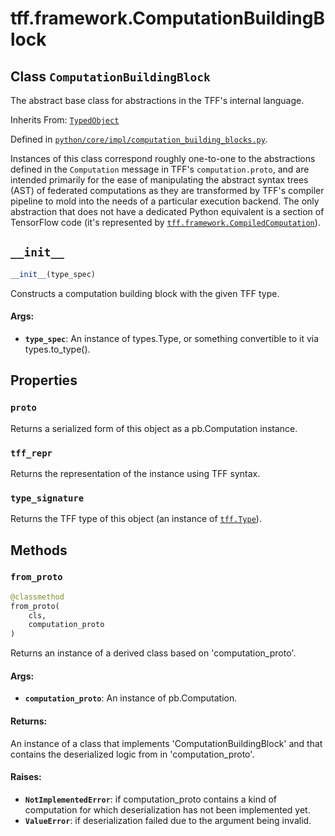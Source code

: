 <div itemscope itemtype="http://developers.google.com/ReferenceObject">
<meta itemprop="name" content="tff.framework.ComputationBuildingBlock" />
<meta itemprop="path" content="Stable" />
<meta itemprop="property" content="proto"/>
<meta itemprop="property" content="tff_repr"/>
<meta itemprop="property" content="type_signature"/>
<meta itemprop="property" content="__init__"/>
<meta itemprop="property" content="from_proto"/>
</div>

# tff.framework.ComputationBuildingBlock

## Class `ComputationBuildingBlock`

The abstract base class for abstractions in the TFF's internal language.

Inherits From: [`TypedObject`](../../tff/TypedObject.md)

Defined in
[`python/core/impl/computation_building_blocks.py`](http://github.com/tensorflow/federated/tree/master/tensorflow_federated/python/core/impl/computation_building_blocks.py).

<!-- Placeholder for "Used in" -->

Instances of this class correspond roughly one-to-one to the abstractions
defined in the `Computation` message in TFF's `computation.proto`, and are
intended primarily for the ease of manipulating the abstract syntax trees (AST)
of federated computations as they are transformed by TFF's compiler pipeline to
mold into the needs of a particular execution backend. The only abstraction that
does not have a dedicated Python equivalent is a section of TensorFlow code
(it's represented by
<a href="../../tff/framework/CompiledComputation.md"><code>tff.framework.CompiledComputation</code></a>).

<h2 id="__init__"><code>__init__</code></h2>

```python
__init__(type_spec)
```

Constructs a computation building block with the given TFF type.

#### Args:

*   <b>`type_spec`</b>: An instance of types.Type, or something convertible to
    it via types.to_type().

## Properties

<h3 id="proto"><code>proto</code></h3>

Returns a serialized form of this object as a pb.Computation instance.

<h3 id="tff_repr"><code>tff_repr</code></h3>

Returns the representation of the instance using TFF syntax.

<h3 id="type_signature"><code>type_signature</code></h3>

Returns the TFF type of this object (an instance of
<a href="../../tff/Type.md"><code>tff.Type</code></a>).

## Methods

<h3 id="from_proto"><code>from_proto</code></h3>

```python
@classmethod
from_proto(
    cls,
    computation_proto
)
```

Returns an instance of a derived class based on 'computation_proto'.

#### Args:

*   <b>`computation_proto`</b>: An instance of pb.Computation.

#### Returns:

An instance of a class that implements 'ComputationBuildingBlock' and that
contains the deserialized logic from in 'computation_proto'.

#### Raises:

*   <b>`NotImplementedError`</b>: if computation_proto contains a kind of
    computation for which deserialization has not been implemented yet.
*   <b>`ValueError`</b>: if deserialization failed due to the argument being
    invalid.
